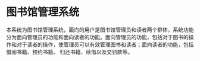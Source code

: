 # 图书馆管理系统
  本系统为图书馆管理系统，面向的用户是图书馆管理员和读者两个群体，系统功能分为面向管理员的功能和面向读者的功能。面向管理员的功能，包括对于图书的操作和对于读者的操作，使管理员可以有效管理图书和读者；面向读者的功能，包括借阅书籍、预约书籍、 归还书籍、续借以及交罚款等。
